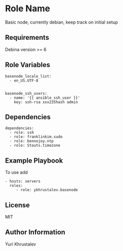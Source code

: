 Role Name
=========

Basic node, currently debian, keep track on initial setup

Requirements
------------

Debina version >= 6

Role Variables
--------------

    basenode_locale_list:
      - en_US.UTF-8


    basenode_ssh_users:
      - name: '{{ ansible_ssh_user }}'
        key: ssh-rsa xxx235hash admin

Dependencies
------------

    dependencies:
      - role: ssh
      - role: franklinkim.sudo
      - role: bennojoy.ntp
      - role: Stouts.timezone

Example Playbook
----------------

To use add

    - hosts: servers
      roles:
         - role: ykhrustalev.basenode

License
-------

MIT

Author Information
------------------

Yuri Khrustalev

